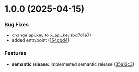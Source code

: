 # 1.0.0 (2025-04-15)


### Bug Fixes

*  change api_key to x_api_key ([bd7d1e7](https://github.com/leocodeio-njs/njs-auth/commit/bd7d1e72426acccdccf1a1138ea4be3c8bf592f9))
* added entrypoint ([154dbd4](https://github.com/leocodeio-njs/njs-auth/commit/154dbd4d18e7eaf15a8f38ac23ce044c08ecff9b))


### Features

* **semantic release:** implemented semantic release ([35a12c3](https://github.com/leocodeio-njs/njs-auth/commit/35a12c3e2b35304f09edde13671ffdfe39585344))
